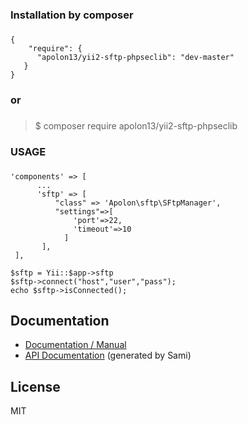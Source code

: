 
### Installation by composer
###
```
{
    "require": {
      "apolon13/yii2-sftp-phpseclib": "dev-master"
   }
}
```
 ### or
 ###

>$ composer require apolon13/yii2-sftp-phpseclib

### USAGE
###
```
'components' => [
      ...
      'sftp' => [
          "class" => 'Apolon\sftp\SFtpManager',
          "settings"=>[
              'port'=>22,
              'timeout'=>10
            ]
       ],
 ],
 
$sftp = Yii::$app->sftp
$sftp->connect("host","user","pass");
echo $sftp->isConnected();
```

## Documentation

* [Documentation / Manual](http://phpseclib.sourceforge.net/)
* [API Documentation](https://api.phpseclib.org/master/) (generated by Sami)




License
----

MIT
